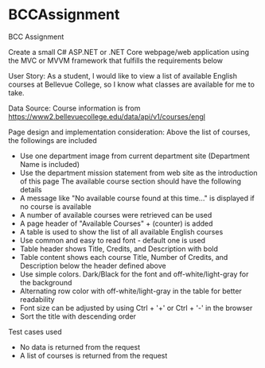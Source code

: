 # BCCAssignment
BCC Assignment

Create a small C# ASP.NET or .NET Core webpage/web application using the MVC or MVVM framework that fulfills the requirements below

User Story: 
As a student, I would like to view a list of available English courses at Bellevue College, so I know what classes are available for me to take. 

Data Source:
Course information is from https://www2.bellevuecollege.edu/data/api/v1/courses/engl 

Page design and implementation consideration:
Above the list of courses, the followings are included
  - Use one department image from current department site (Department Name is included)
  - Use the department mission statement from web site as the introduction of this page
The available course section should have the following details
  - A message like "No available course found at this time..." is displayed if no course is available
  - A number of available courses were retrieved can be used
  - A page header of "Available Courses" + (counter) is added
  - A table is used to show the list of all available English courses 
  - Use common and easy to read font - default one is used
  - Table header shows Title, Credits, and Description with bold
  - Table content shows each course Title, Number of Credits, and Description below the header defined above
  - Use simple colors. Dark/Black for the font and off-white/light-gray for the background 
  - Alternating row color with off-white/light-gray in the table for better readability
  - Font size can be adjusted by using Ctrl + '+' or Ctrl + '-' in the browser
  - Sort the title with descending order
  
Test cases used
  - No data is returned from the request
  - A list of courses is returned from the request
